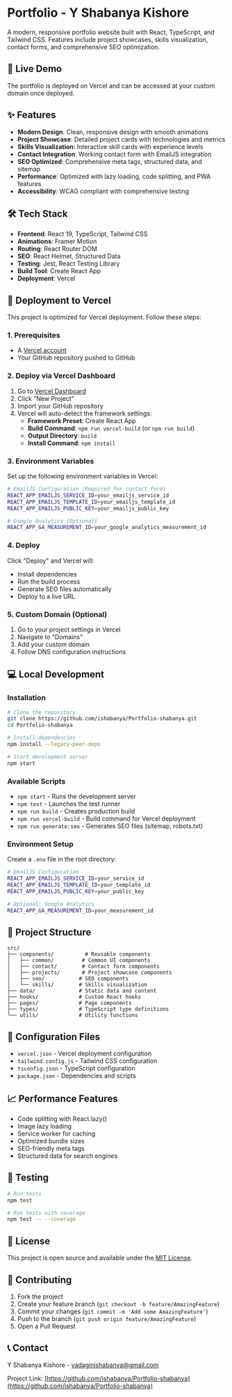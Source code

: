 # Portfolio - Y Shabanya Kishore

A modern, responsive portfolio website built with React, TypeScript, and Tailwind CSS. Features include project showcases, skills visualization, contact forms, and comprehensive SEO optimization.

## 🚀 Live Demo

The portfolio is deployed on Vercel and can be accessed at your custom domain once deployed.

## ✨ Features

- **Modern Design**: Clean, responsive design with smooth animations
- **Project Showcase**: Detailed project cards with technologies and metrics
- **Skills Visualization**: Interactive skill cards with experience levels
- **Contact Integration**: Working contact form with EmailJS integration
- **SEO Optimized**: Comprehensive meta tags, structured data, and sitemap
- **Performance**: Optimized with lazy loading, code splitting, and PWA features
- **Accessibility**: WCAG compliant with comprehensive testing

## 🛠️ Tech Stack

- **Frontend**: React 19, TypeScript, Tailwind CSS
- **Animations**: Framer Motion
- **Routing**: React Router DOM
- **SEO**: React Helmet, Structured Data
- **Testing**: Jest, React Testing Library
- **Build Tool**: Create React App
- **Deployment**: Vercel

## 🚀 Deployment to Vercel

This project is optimized for Vercel deployment. Follow these steps:

### 1. Prerequisites

- A [Vercel account](https://vercel.com)
- Your GitHub repository pushed to GitHub

### 2. Deploy via Vercel Dashboard

1. Go to [Vercel Dashboard](https://vercel.com/dashboard)
2. Click "New Project"
3. Import your GitHub repository
4. Vercel will auto-detect the framework settings:
   - **Framework Preset**: Create React App
   - **Build Command**: `npm run vercel-build` (or `npm run build`)
   - **Output Directory**: `build`
   - **Install Command**: `npm install`

### 3. Environment Variables

Set up the following environment variables in Vercel:

```bash
# EmailJS Configuration (Required for contact form)
REACT_APP_EMAILJS_SERVICE_ID=your_emailjs_service_id
REACT_APP_EMAILJS_TEMPLATE_ID=your_emailjs_template_id
REACT_APP_EMAILJS_PUBLIC_KEY=your_emailjs_public_key

# Google Analytics (Optional)
REACT_APP_GA_MEASUREMENT_ID=your_google_analytics_measurement_id
```

### 4. Deploy

Click "Deploy" and Vercel will:
- Install dependencies
- Run the build process
- Generate SEO files automatically
- Deploy to a live URL

### 5. Custom Domain (Optional)

1. Go to your project settings in Vercel
2. Navigate to "Domains"
3. Add your custom domain
4. Follow DNS configuration instructions

## 💻 Local Development

### Installation

```bash
# Clone the repository
git clone https://github.com/ishabanya/Portfolio-shabanya.git
cd Portfolio-shabanya

# Install dependencies
npm install --legacy-peer-deps

# Start development server
npm start
```

### Available Scripts

- `npm start` - Runs the development server
- `npm test` - Launches the test runner
- `npm run build` - Creates production build
- `npm run vercel-build` - Build command for Vercel deployment
- `npm run generate:seo` - Generates SEO files (sitemap, robots.txt)

### Environment Setup

Create a `.env` file in the root directory:

```bash
# EmailJS Configuration
REACT_APP_EMAILJS_SERVICE_ID=your_service_id
REACT_APP_EMAILJS_TEMPLATE_ID=your_template_id
REACT_APP_EMAILJS_PUBLIC_KEY=your_public_key

# Optional: Google Analytics
REACT_APP_GA_MEASUREMENT_ID=your_measurement_id
```

## 📁 Project Structure

```
src/
├── components/          # Reusable components
│   ├── common/         # Common UI components
│   ├── contact/        # Contact form components
│   ├── projects/       # Project showcase components
│   ├── seo/           # SEO components
│   └── skills/        # Skills visualization
├── data/              # Static data and content
├── hooks/             # Custom React hooks
├── pages/             # Page components
├── types/             # TypeScript type definitions
└── utils/             # Utility functions
```

## 🔧 Configuration Files

- `vercel.json` - Vercel deployment configuration
- `tailwind.config.js` - Tailwind CSS configuration
- `tsconfig.json` - TypeScript configuration
- `package.json` - Dependencies and scripts

## 📈 Performance Features

- Code splitting with React.lazy()
- Image lazy loading
- Service worker for caching
- Optimized bundle sizes
- SEO-friendly meta tags
- Structured data for search engines

## 🧪 Testing

```bash
# Run tests
npm test

# Run tests with coverage
npm test -- --coverage
```

## 📝 License

This project is open source and available under the [MIT License](LICENSE).

## 🤝 Contributing

1. Fork the project
2. Create your feature branch (`git checkout -b feature/AmazingFeature`)
3. Commit your changes (`git commit -m 'Add some AmazingFeature'`)
4. Push to the branch (`git push origin feature/AmazingFeature`)
5. Open a Pull Request

## 📞 Contact

Y Shabanya Kishore - [yadaginishabanya@gmail.com](mailto:yadaginishabanya@gmail.com)

Project Link: [https://github.com/ishabanya/Portfolio-shabanya](https://github.com/ishabanya/Portfolio-shabanya)
